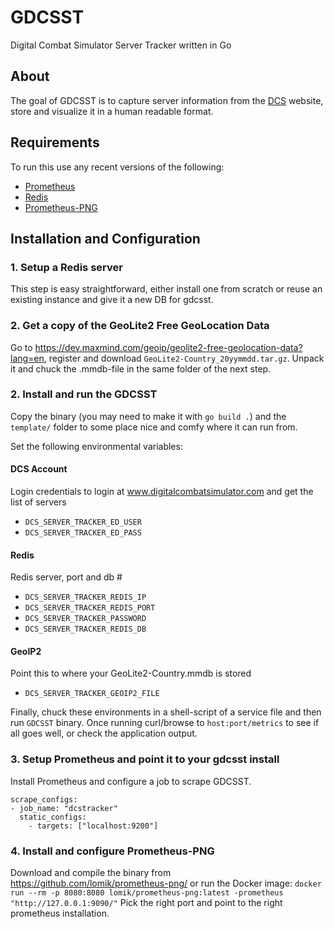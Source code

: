 # GDCSST
Digital Combat Simulator Server Tracker written in Go

## About
The goal of GDCSST is to capture server information from the [DCS](digitalcombatsimulator.com/) website, store and visualize it in a human readable format.

## Requirements
To run this use any recent versions of the following:
- [Prometheus](https://github.com/prometheus/prometheus)
- [Redis](https://redis.io/)
- [Prometheus-PNG](https://github.com/lomik/prometheus-png/)

## Installation and Configuration
### 1. Setup a Redis server
This step is easy straightforward, either install one from scratch or reuse an existing instance and give it a new DB for gdcsst.

### 2. Get a copy of the GeoLite2 Free GeoLocation Data
Go to https://dev.maxmind.com/geoip/geolite2-free-geolocation-data?lang=en, register and download `GeoLite2-Country_20yymmdd.tar.gz`. Unpack it and chuck the .mmdb-file in the same folder of the next step.

### 2. Install and run the GDCSST
Copy the binary (you may need to make it with `go build .`) and the `template/` folder to some place nice and comfy where it can run from.

Set the following environmental variables:
#### DCS Account
Login credentials to login at www.digitalcombatsimulator.com and get the list of servers
* `DCS_SERVER_TRACKER_ED_USER`
* `DCS_SERVER_TRACKER_ED_PASS`

#### Redis
Redis server, port and db #
* `DCS_SERVER_TRACKER_REDIS_IP`
* `DCS_SERVER_TRACKER_REDIS_PORT`
* `DCS_SERVER_TRACKER_PASSWORD`
* `DCS_SERVER_TRACKER_REDIS_DB`

#### GeoIP2
Point this to where your GeoLite2-Country.mmdb is stored
* `DCS_SERVER_TRACKER_GEOIP2_FILE`

Finally, chuck these environments in a shell-script of a service file and then run `GDCSST` binary. Once running curl/browse to `host:port/metrics` to see if all goes well, or check the application output.


### 3. Setup Prometheus and point it to your gdcsst install
Install Prometheus and configure a job to scrape GDCSST.
```
scrape_configs:
- job_name: "dcstracker"
  static_configs:
    - targets: ["localhost:9200"]
```

### 4. Install and configure Prometheus-PNG
Download and compile the binary from https://github.com/lomik/prometheus-png/ or run the Docker image:
`docker run --rm -p 8080:8080 lomik/prometheus-png:latest -prometheus "http://127.0.0.1:9090/"`
Pick the right port and point to the right prometheus installation.

